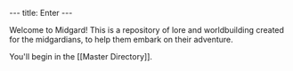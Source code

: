 --- title: Enter ---

Welcome to Midgard! This is a repository of lore and worldbuilding created for the midgardians, to help them embark on their adventure.

You'll begin in the [[Master Directory]].